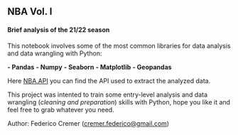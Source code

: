 ## NBA Vol. I

#### Brief analysis of the 21/22 season

This notebook involves some of the most common libraries for data analysis and data wrangling with Python:

**- Pandas**
**- Numpy**
**- Seaborn**
**- Matplotlib**
**- Geopandas**

Here [NBA.API](https://github.com/swar/nba_api) you can find the API used to extract the analyzed data. 

This project was intented to train some entry-level analysis and data wrangling (*cleaning and preparation*) skills with Python, hope you like it and feel free to grab whatever you need.


Author: Federico Cremer (cremer.federico@gmail.com)


